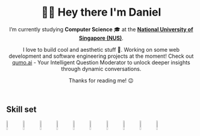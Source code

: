 <header>
  <h1>👋🏻 Hey there I'm Daniel</h1>
  <p>
    I’m currently studying <strong>Computer Science</strong> 🎓 at the <a href="https://nus.edu.sg/"><strong>National University of Singapore (NUS)</strong></a>.
  </p>
  <p>
    I love to build cool and aesthetic stuff 🤩. Working on some web development and software engineering projects at the moment! Check out <a href="https://www.qumo.ai/">qumo.ai</a> - Your Intelligent Question Moderator to unlock deeper insights through dynamic conversations.
  </p>
  <p>
    Thanks for reading me! 😉
  </p>
</header>

<section>
  <h2>Skill set</h2>
  <img src="https://cdn.jsdelivr.net/gh/devicons/devicon/icons/java/java-original-wordmark.svg" alt="java" height=8% width=8% />
  <img src="https://cdn.jsdelivr.net/gh/devicons/devicon/icons/python/python-original-wordmark.svg" alt="python" height=8% width=8% />
  <img src="https://cdn.jsdelivr.net/gh/devicons/devicon/icons/html5/html5-original-wordmark.svg" alt="html5" height=8% width=8% />
  <img src="https://cdn.jsdelivr.net/gh/devicons/devicon/icons/css3/css3-original-wordmark.svg" alt="css3" height=8% width=8% />
  <img src="https://cdn.jsdelivr.net/gh/devicons/devicon/icons/javascript/javascript-original.svg" alt="javascript" height=8% width=8% />
  <img src="https://cdn.jsdelivr.net/gh/devicons/devicon/icons/bootstrap/bootstrap-original.svg" alt="bootstrap" height="8%" width="8%" />
  <img src="https://cdn.jsdelivr.net/gh/devicons/devicon/icons/react/react-original-wordmark.svg" alt="react" height=8% width=8% />
  <img src="https://cdn.jsdelivr.net/gh/devicons/devicon/icons/git/git-original-wordmark.svg" alt="git" height=8% width=8% />
  <img src="https://cdn.jsdelivr.net/gh/devicons/devicon/icons/figma/figma-original.svg" alt="figma" height="8%" width="8%" />
  <img src="https://cdn.jsdelivr.net/gh/devicons/devicon@latest/icons/nextjs/nextjs-original.svg" alt="nextjs" height="8%" width="8%" />
</section>
